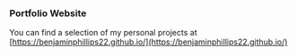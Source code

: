 
### Portfolio Website

You can find a selection of my personal projects at [https://benjaminphillips22.github.io/](https://benjaminphillips22.github.io/)